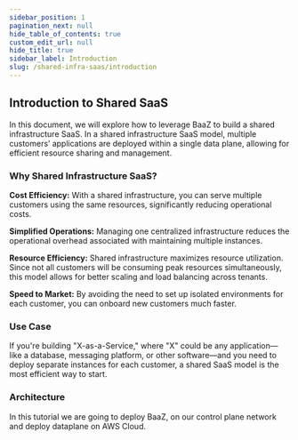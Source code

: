 ```yaml
---
sidebar_position: 1
pagination_next: null
hide_table_of_contents: true
custom_edit_url: null
hide_title: true
sidebar_label: Introduction
slug: /shared-infra-saas/introduction
---
```


## Introduction to Shared SaaS

In this document, we will explore how to leverage BaaZ to build a shared infrastructure SaaS. In a shared infrastructure SaaS model, multiple customers’ applications are deployed within a single data plane, allowing for efficient resource sharing and management.

### Why Shared Infrastructure SaaS?

**Cost Efficiency:**
With a shared infrastructure, you can serve multiple customers using the same resources, significantly reducing operational costs. 

**Simplified Operations:**
Managing one centralized infrastructure reduces the operational overhead associated with maintaining multiple instances.

**Resource Efficiency:**
Shared infrastructure maximizes resource utilization. Since not all customers will be consuming peak resources simultaneously, this model allows for better scaling and load balancing across tenants.

**Speed to Market:**
By avoiding the need to set up isolated environments for each customer, you can onboard new customers much faster.

### Use Case

If you're building "X-as-a-Service," where "X" could be any application—like a database, messaging platform, or other software—and you need to deploy separate instances for each customer, a shared SaaS model is the most efficient way to start.

### Architecture

In this tutorial we are going to deploy BaaZ, on our control plane network and deploy dataplane on AWS Cloud.
